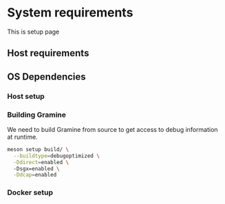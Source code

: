 # System requirements 
This is setup page

## Host requirements


## OS Dependencies 
### Host setup

### Building Gramine
We need to build Gramine from source to get access to debug information at runtime. 

```sh
meson setup build/ \
  --buildtype=debugoptimized \
  -Ddirect=enabled \ 
  -Dsgx=enabled \
  -Ddcap=enabled
```

### Docker setup 

